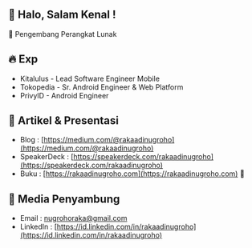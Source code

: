 ## 👋 Halo, Salam Kenal !
🔭 Pengembang Perangkat Lunak

## :fire: Exp
  - Kitalulus - Lead Software Engineer Mobile
  - Tokopedia - Sr. Android Engineer & Web Platform
  - PrivyID - Android Engineer

## :art: Artikel & Presentasi
  - Blog : [https://medium.com/@rakaadinugroho](https://medium.com/@rakaadinugroho)
  - SpeakerDeck : [https://speakerdeck.com/rakaadinugroho](https://speakerdeck.com/rakaadinugroho)
  - Buku : [https://rakaadinugroho.com](https://rakaadinugroho.com) 🌱

## 💬 Media Penyambung 
  - Email : [nugrohoraka@gmail.com](mailto:nugrohoraka@gmail.com)
  - LinkedIn : [https://id.linkedin.com/in/rakaadinugroho](https://id.linkedin.com/in/rakaadinugroho)
